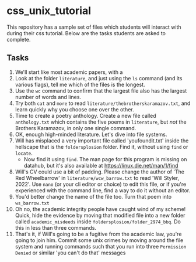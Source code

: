 # css_unix_tutorial
 
This repository has a sample set of files which students will interact with during their css tutorial.  Below are the tasks students are asked to complete.

## Tasks

1. We'll start like most academic papers, with a 
1. Look at the folder `literature`, and just using the `ls` command (and its various flags), tell me which of the files is the longest.
1. Use the `wc` command to confirm that the largest file also has the largest number of words and lines.
1. Try both `cat` and `more` to read `literature/thebrotherskaramazov.txt`, and learn quickly why you choose one over the other.
1. Time to create a poetry anthology. Create a new file called `anthology.txt` which contains the five poems in `literature`, but *not* the Brothers Karamazov, in only one single command.
1. OK, enough high-minded literature.  Let's dive into file systems.
1. Will has misplaced a very important file called 'youfoundit.txt' inside the hellscape that is the `foldersplosion` folder.  Find it, without using `find` or `locate`.
    - Now find it using `find`.  The man page for this program is missing on datahub, but it's also available at <https://linux.die.net/man/1/find>
1. Will's CV could use a bit of padding.  Please change the author of 'The Red Wheelbarrow' in `literature/wcw_barrow.txt` to read 'Will Styler, 2022'.  Use `nano` (or your cli editor or choice) to edit this file, or if you're experienced with the command line, find a way to do it without an editor.
1. You'd better change the name of the file too.  Turn that poem into `ws_barrow.txt`
1. Oh no, the academic integrity people have caught wind of my scheme!  Quick, hide the evidence by moving that modified file into a new folder called `academic_misdeeds` inside `foldersplosion/folder_2974_bbq`.  Do this in less than three commands.
1. That's it, if Will's going to be a fugitive from the academic law, you're going to join him.  Commit some unix crimes by moving around the file system and running commands such that you run into three `Permission Denied` or similar 'you can't do that' messages
